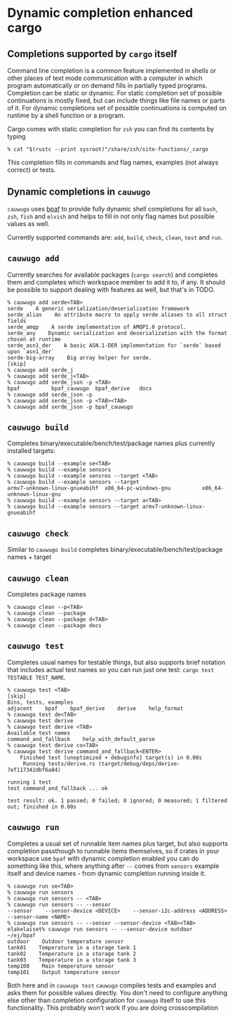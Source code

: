 # Dynamic completion enhanced cargo

## Completions supported by `cargo` itself

Command line completion is a common feature implemented in shells or other places of text mode
communication with a computer in which program automatically or on demand fills in partially
typed programs. Completion can be static or dynamic. For static completion set of possible
continuations is mostly fixed, but can include things like file names or parts of it. For
dynamic completions set of possible continuations is computed on runtime by a shell function or
a program.

Cargo comes with static completion for `zsh` you can find its contents by typing
```console
% cat "$(rustc --print sysroot)"/share/zsh/site-functions/_cargo
```
This completion fills in commands and flag names, examples (not always correct) or tests.

## Dynamic completions in `cauwugo`

`cauwugo` uses [bpaf](https://crates.io/crates/bpaf) to provide fully dynamic shell completions
for all `bash`, `zsh`, `fish` and `elvish` and helps to fill in not only flag names but possible
values as well.

Currently supported commands are: `add`, `build`, `check`, `clean`, `test` and `run`.

## `cauwugo add`

Currently searches for available packages (`cargo search`) and completes them and completes which
workspace member to add it to, if any. It should be possible to support dealing with features as
well, but that's in TODO.

```console
% cauwugo add serde<TAB>
serde    A generic serialization/deserialization framework
serde_alias    An attribute macro to apply serde aliases to all struct fields
serde_amqp    A serde implementation of AMQP1.0 protocol.
serde_any    Dynamic serialization and deserialization with the format chosen at runtime
serde_asn1_der    A basic ASN.1-DER implementation for `serde` based upon `asn1_der`
serde-big-array    Big array helper for serde.
[skip]
% cauwugo add serde_j
% cauwugo add serde_j<TAB>
% cauwugo add serde_json -p <TAB>
bpaf          bpaf_cauwugo  bpaf_derive   docs
% cauwugo add serde_json -p
% cauwugo add serde_json -p <TAB><TAB>
% cauwugo add serde_json -p bpaf_cauwugo
```

## `cauwugo build`

Completes binary/executable/bench/test/package names plus currently installed targets:

```console
% cauwugo build --example se<TAB>
% cauwugo build --example sensors
% cauwugo build --example sensros --target <TAB>
% cauwugo build --example sensors --target
armv7-unknown-linux-gnueabihf  x86_64-pc-windows-gnu          x86_64-unknown-linux-gnu
% cauwugo build --example sensors --target a<TAB>
% cauwugo build --example sensors --target armv7-unknown-linux-gnueabihf
```

## `cauwugo check`

Similar to `cauwugo build` completes binary/executable/bench/test/package names + target

## `cauwugo clean`

Completes package names

```
% cauwugo clean --p<TAB>
% cauwugo clean --package
% cauwugo clean --package d<TAB>
% cauwugo clean --package docs
```

## `cauwugo test`

Completes usual names for testable things, but also supports brief notation that includes
actual test names so you can run just one test: `cargo test TESTABLE TEST_NAME`.

```console
% cauwugo test <TAB>
[skip]
Bins, tests, examples
adjacent    bpaf    bpaf_derive    derive    help_format
% cauwugo test de<TAB>
% cauwugo test derive
% cauwugo test derive <TAB>
Available test names
command_and_fallback    help_with_default_parse
% cauwugo test derive co<TAB>
% cauwugo test derive command_and_fallback<ENTER>
    Finished test [unoptimized + debuginfo] target(s) in 0.00s
     Running tests/derive.rs (target/debug/deps/derive-7ef117342dbf6a84)

running 1 test
test command_and_fallback ... ok

test result: ok. 1 passed; 0 failed; 0 ignored; 0 measured; 1 filtered out; finished in 0.00s
```

## `cauwugo run`

Completes a usual set of runnable item names plus target, but also supports completion
passthough to runnable items themselves, so if crates in your workspace use `bpaf` with dynamic
completion enabled you can do something like this, where anything after `--` comes from
`sensors` example itself and device names - from dynamic completion running inside it.

```
% cauwugo run se<TAB>
% cauwugo run sensors
% cauwugo run sensors -- <TAB>
% cauwugo run sensors -- --sensor
--sensor    --sensor-device <DEVICE>    --sensor-i2c-address <ADDRESS>    --sensor-name <NAME>
% cauwugo run sensors -- --sensor --sensor-device <TAB><TAB>
elakelaiset% cauwugo run sensors -- --sensor-device outdoor                                                                                                                                                                         ~/ej/bpaf
outdoor    Outdoor temperature sensor
tank01    Temperature in a storage tank 1
tank02    Temperature in a storage tank 2
tank03    Temperature in a storage tank 3
temp100    Main temperature sensor
temp101    Output temperature sensor
```

Both here and in `cauwugo test` `cauwugo` compiles tests and examples and asks them for
possible values directly. You don't need to configure anything else other than completion
configuration for `cauwugo` itself to use this functionality. This probably won't work if you
are doing crosscompilation
